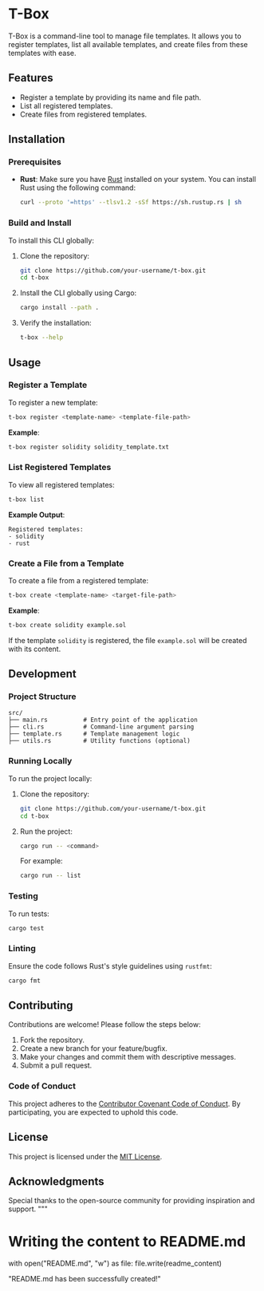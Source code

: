 # T-Box

T-Box is a command-line tool to manage file templates. It allows you to register templates, list all available templates, and create files from these templates with ease.

## Features

- Register a template by providing its name and file path.
- List all registered templates.
- Create files from registered templates.

## Installation

### Prerequisites

- **Rust**: Make sure you have [Rust](https://www.rust-lang.org/) installed on your system. You can install Rust using the following command:

  ```bash
  curl --proto '=https' --tlsv1.2 -sSf https://sh.rustup.rs | sh
  ```

### Build and Install

To install this CLI globally:

1. Clone the repository:

   ```bash
   git clone https://github.com/your-username/t-box.git
   cd t-box
   ```

2. Install the CLI globally using Cargo:

   ```bash
   cargo install --path .
   ```

3. Verify the installation:

   ```bash
   t-box --help
   ```

## Usage

### Register a Template

To register a new template:

```bash
t-box register <template-name> <template-file-path>
```

**Example**:

```bash
t-box register solidity solidity_template.txt
```

### List Registered Templates

To view all registered templates:

```bash
t-box list
```

**Example Output**:

```
Registered templates:
- solidity
- rust
```

### Create a File from a Template

To create a file from a registered template:

```bash
t-box create <template-name> <target-file-path>
```

**Example**:

```bash
t-box create solidity example.sol
```

If the template `solidity` is registered, the file `example.sol` will be created with its content.

## Development

### Project Structure

```plaintext
src/
├── main.rs          # Entry point of the application
├── cli.rs           # Command-line argument parsing
├── template.rs      # Template management logic
├── utils.rs         # Utility functions (optional)
```

### Running Locally

To run the project locally:

1. Clone the repository:

   ```bash
   git clone https://github.com/your-username/t-box.git
   cd t-box
   ```

2. Run the project:

   ```bash
   cargo run -- <command>
   ```

   For example:

   ```bash
   cargo run -- list
   ```

### Testing

To run tests:

```bash
cargo test
```

### Linting

Ensure the code follows Rust's style guidelines using `rustfmt`:

```bash
cargo fmt
```

## Contributing

Contributions are welcome! Please follow the steps below:

1. Fork the repository.
2. Create a new branch for your feature/bugfix.
3. Make your changes and commit them with descriptive messages.
4. Submit a pull request.

### Code of Conduct

This project adheres to the [Contributor Covenant Code of Conduct](https://www.contributor-covenant.org/). By participating, you are expected to uphold this code.

## License

This project is licensed under the [MIT License](LICENSE).

## Acknowledgments

Special thanks to the open-source community for providing inspiration and support.
"""

# Writing the content to README.md

with open("README.md", "w") as file:
file.write(readme_content)

"README.md has been successfully created!"
